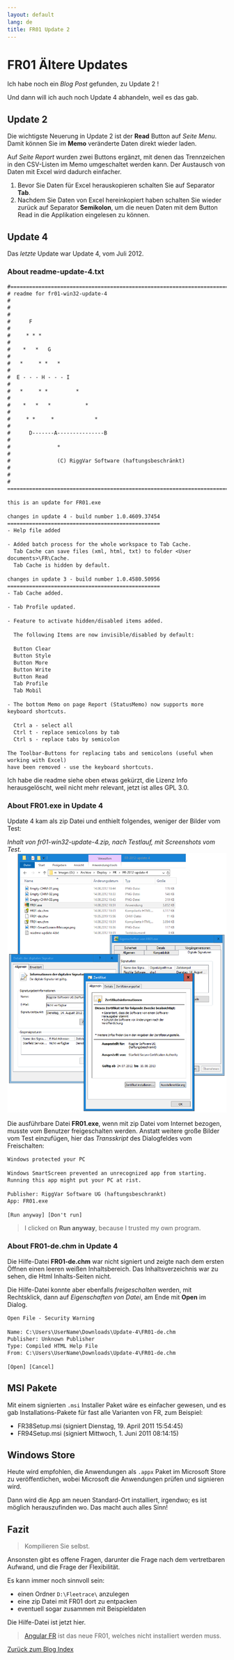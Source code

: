 ```yaml
---
layout: default
lang: de
title: FR01 Update 2
---
```


# FR01 Ältere Updates

Ich habe noch ein *Blog Post* gefunden, zu Update 2 !

Und dann will ich auch noch Update 4 abhandeln, weil es das gab.

## Update 2

Die wichtigste Neuerung in Update 2 ist der **Read** Button auf *Seite Menu*.
Damit können Sie im **Memo** veränderte Daten direkt wieder laden.

Auf *Seite Report* wurden zwei Buttons ergänzt,
mit denen das Trennzeichen in den CSV-Listen im Memo umgeschaltet werden kann.
Der Austausch von Daten mit Excel wird dadurch einfacher.

1. Bevor Sie Daten für Excel herauskopieren schalten Sie auf Separator **Tab**.
2. Nachdem Sie Daten von Excel hereinkopiert haben schalten Sie wieder zurück auf Separator **Semikolon**, um die neuen 
Daten mit dem Button Read in die Applikation eingelesen zu können.

## Update 4

Das *letzte* Update war Update 4, vom Juli 2012.

### About readme-update-4.txt

```
#==========================================================================#
# readme for fr01-win32-update-4                                           #
#                                                                          #
#      F                                                                   #
#     * * *                                                                #
#    *   *   G                                                             #
#   *     * *   *                                                          #  
#  E - - - H - - - I                                                       #  
#   *     * *         *                                                    #
#    *   *   *           *                                                 #
#     * *     *             *                                              #
#      D-------A---------------B                                           #
#               *                                                          #
#               (C) RiggVar Software (haftungsbeschränkt)                  #
#                                                                          # 
===========================================================================#

this is an update for FR01.exe

changes in update 4 - build number 1.0.4609.37454
=================================================
- Help file added

- Added batch process for the whole workspace to Tab Cache.
  Tab Cache can save files (xml, html, txt) to folder <User documents>\FR\Cache.
  Tab Cache is hidden by default.
 
changes in update 3 - build number 1.0.4580.50956
=================================================
- Tab Cache added.

- Tab Profile updated.

- Feature to activate hidden/disabled items added.

  The following Items are now invisible/disabled by default:

  Button Clear
  Button Style
  Button More
  Button Write
  Button Read
  Tab Profile
  Tab Mobil
  
- The bottom Memo on page Report (StatusMemo) now supports more keyboard shortcuts.

  Ctrl a - select all
  Ctrl t - replace semicolons by tab
  Ctrl s - replace tabs by semicolon

The Toolbar-Buttons for replacing tabs and semicolons (useful when working with Excel)
have been removed - use the keyboard shortcuts.
```
Ich habe die readme siehe oben etwas gekürzt, die Lizenz Info herausgelöscht, weil nicht mehr relevant, jetzt ist alles GPL 3.0.

### About FR01.exe in Update 4

Update 4 kam als zip Datei und enthielt folgendes, weniger der Bilder vom Test:

*Inhalt von fr01-win32-update-4.zip, nach Testlauf, mit Screenshots vom Test.*<br>
![FR01-Update-4](../images/FR01-Update-4.png)

Die ausführbare Datei **FR01.exe**, wenn mit zip Datei vom Internet bezogen, musste vom Benutzer freigeschalten werden.
Anstatt weitere große Bilder vom Test einzufügen, hier das *Transskript* des Dialogfeldes vom Freischalten:

```
Windows protected your PC

Windows SmartScreen prevented an unrecognized app from starting.
Running this app might put your PC at rist.

Publisher: RiggVar Software UG (haftungsbeschrankt)
App: FR01.exe

[Run anyway] [Don't run]
```

> I clicked on **Run anyway**, because I trusted my own program.

### About FR01-de.chm in Update 4

Die Hilfe-Datei **FR01-de.chm** war nicht signiert und zeigte nach dem ersten Öffnen einen leeren weißen Inhaltsbereich.
Das Inhaltsverzeichnis war zu sehen, die Html Inhalts-Seiten nicht.

Die Hilfe-Datei konnte aber ebenfalls *freigeschalten* werden, 
mit Rechtsklick, dann auf *Eigenschaften von Datei*, am Ende mit **Open** im Dialog.

```
Open File - Security Warning

Name: C:\Users\UserName\Downloads\Update-4\FR01-de.chm
Publisher: Unknown Publisher
Type: Compiled HTML Help File
From: C:\Users\UserName\Downloads\Update-4\FR01-de.chm

[Open] [Cancel]
```

## MSI Pakete

Mit einem signierten `.msi` Installer Paket wäre es einfacher gewesen, und es gab Installations-Pakete für fast alle Varianten von FR, zum Beispiel:

- FR38Setup.msi (signiert Dienstag, 19. April 2011 15:54:45)
- FR94Setup.msi (signiert Mittwoch, 1. Juni 2011 08:14:15)

## Windows Store

Heute wird empfohlen, die Anwendungen als `.appx` Paket im Microsoft Store zu veröffentlichen, wobei Microsoft die Anwendungen prüfen und signieren wird.

Dann wird die App am neuen Standard-Ort installiert, irgendwo; es ist möglich herauszufinden wo. Das macht auch alles Sinn!

## Fazit

> Kompilieren Sie selbst.

Ansonsten gibt es offene Fragen, darunter die Frage nach dem vertretbaren Aufwand, und die Frage der Flexibilität.

Es kann immer noch sinnvoll sein:
- einen Ordner `D:\Fleetrace\` anzulegen
- eine zip Datei mit FR01 dort zu entpacken
- eventuell sogar zusammen mit Beispieldaten

Die Hilfe-Datei ist jetzt hier.

> [Angular FR](../angular/FREO.html) ist das neue FR01, welches nicht installiert werden muss.

[Zurück zum Blog Index](blog-index.html)